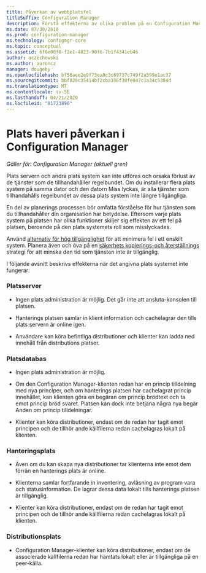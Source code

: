 ```yaml
---
title: Påverkan av webbplatsfel
titleSuffix: Configuration Manager
description: Förstå effekterna av olika problem på en Configuration Manager webbplats.
ms.date: 07/30/2018
ms.prod: configuration-manager
ms.technology: configmgr-core
ms.topic: conceptual
ms.assetid: 6f0e08f8-f2e1-4823-90f6-7b1f4341eb46
author: aczechowski
ms.author: aaroncz
manager: dougeby
ms.openlocfilehash: bf56aee2e9f73ea8c3c69737c749f2a599e1ac37
ms.sourcegitcommit: bbf820c35414bf2cba356f30fe047c1a34c5384d
ms.translationtype: MT
ms.contentlocale: sv-SE
ms.lasthandoff: 04/21/2020
ms.locfileid: "81723896"
---
```

# <a name="site-failure-impacts-in-configuration-manager"></a>Plats haveri påverkan i Configuration Manager

*Gäller för: Configuration Manager (aktuell gren)*

Plats servern och andra plats system kan inte utföras och orsaka förlust av de tjänster som de tillhandahåller regelbundet. Om du installerar flera plats system på samma dator och den datorn Miss lyckas, är alla tjänster som tillhandahålls regelbundet av dessa plats system inte längre tillgängliga.

En del av planerings processen bör omfatta förståelse för hur tjänsten som du tillhandahåller din organisation har betydelse. Eftersom varje plats system på platsen har olika funktioner skiljer sig effekten av ett fel på platsen, beroende på den plats systemets roll som misslyckades. 

Använd [alternativ för hög tillgänglighet](../deploy/configure/high-availability-options.md) för att minimera fel i ett enskilt system. Planera även och öva på en [säkerhets kopierings-och återställnings](backup-and-recovery.md) strategi för att minska den tid som tjänsten inte är tillgänglig.

I följande avsnitt beskrivs effekterna när det angivna plats systemet inte fungerar:


### <a name="site-server"></a>Platsserver

- Ingen plats administration är möjlig. Det går inte att ansluta-konsolen till platsen.  

- Hanterings platsen samlar in klient information och cachelagrar den tills plats servern är online igen.  

- Användare kan köra befintliga distributioner och klienter kan ladda ned innehåll från distributions platser.  


### <a name="site-database"></a>Platsdatabas

- Ingen plats administration är möjlig.  

- Om den Configuration Manager-klienten redan har en princip tilldelning med nya principer, och om hanterings platsen har cachelagrat princip innehållet, kan klienten göra en begäran om princip brödtext och ta emot princip bröd svaret. Platsen kan dock inte betjäna några nya begär Anden om princip tilldelningar.  

- Klienter kan köra distributioner, endast om de redan har tagit emot principen och de tillhör ande källfilerna redan cachelagras lokalt på klienten.  


### <a name="management-point"></a>Hanteringsplats

- Även om du kan skapa nya distributioner tar klienterna inte emot dem förrän en hanterings plats är online.  

- Klienterna samlar fortfarande in inventering, avläsning av program vara och statusinformation. De lagrar dessa data lokalt tills hanterings platsen är tillgänglig.  

- Klienter kan köra distributioner, endast om de redan har tagit emot principen och de tillhör ande källfilerna redan cachelagras lokalt på klienten.  


### <a name="distribution-point"></a>Distributionsplats

- Configuration Manager-klienter kan köra distributioner, endast om de associerade källfilerna redan har hämtats lokalt eller är tillgängliga på en peer-källa.

